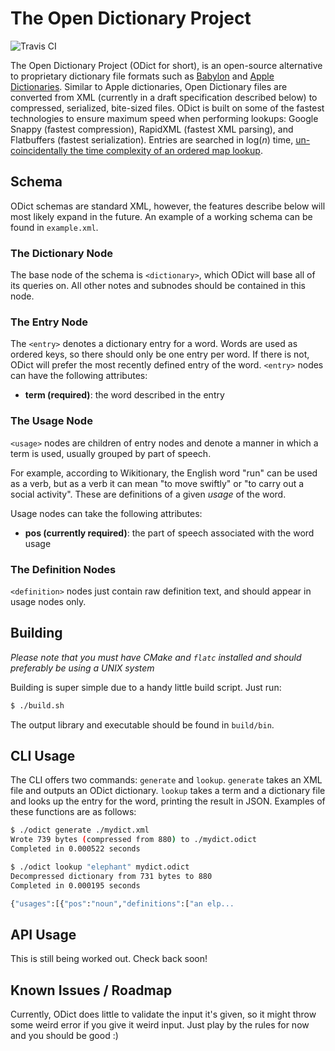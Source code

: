 # The Open Dictionary Project
![Travis CI](https://img.shields.io/travis/Nickersoft/odict.svg)

The Open Dictionary Project (ODict for short), is an open-source alternative to proprietary dictionary file formats such
 as [Babylon](http://www.babylon-software.com/free-dictionaries/) and 
 [Apple Dictionaries](https://developer.apple.com/library/content/documentation/UserExperience/Conceptual/DictionaryServicesProgGuide/Introduction/Introduction.html). 
  Similar to Apple dictionaries, Open Dictionary files are converted from XML (currently in a draft specification described
  below) to compressed, serialized, bite-sized files. ODict is built on some of the fastest technologies to ensure maximum
  speed when performing lookups: Google Snappy (fastest compression), RapidXML (fastest XML parsing), and Flatbuffers 
  (fastest serialization). Entries are searched in log(*n*) time, [un-coincidentally the time complexity of an ordered map 
   lookup](https://google.github.io/flatbuffers/flatbuffers_guide_use_cpp.html).
   
## Schema
ODict schemas are standard XML, however, the features describe below will most likely expand in the future. An example
of a working schema can be found in `example.xml`.

### The Dictionary Node
The base node of the schema is `<dictionary>`, which ODict will base all of its queries on. All other notes and subnodes 
should be contained in this node.

### The Entry Node
The `<entry>` denotes a dictionary entry for a word. Words are used as ordered keys, so there should only be one entry per
word. If there is not, ODict will prefer the most recently defined entry of the word. `<entry>` nodes can have the following
attributes:
- **term (required)**: the word described in the entry

### The Usage Node
`<usage>` nodes are children of entry nodes and denote a manner in which a term is used, usually grouped by
part of speech. 

For example, according to Wikitionary, the English word "run" can be used as a verb, but as a verb it can
mean "to move swiftly" or "to carry out a social activity". These are definitions of a given *usage* of the word. 

Usage nodes can take the following attributes:
- **pos (currently required)**: the part of speech associated with the word usage

### The Definition Nodes
`<definition>` nodes just contain raw definition text, and should appear in usage nodes only.
 
## Building
*Please note that you must have CMake and `flatc` installed and should preferably be using a UNIX system*

Building is super simple due to a handy little build script. Just run:
  
```bash
$ ./build.sh
```

The output library and executable should be found in `build/bin`.

## CLI Usage
The CLI offers two commands: `generate` and `lookup`. `generate` takes an XML file and outputs an ODict dictionary.
  `lookup` takes a term and a dictionary file and looks up the entry for the word, printing the result in JSON. Examples
  of these functions are as follows: 
  
```bash
$ ./odict generate ./mydict.xml                                                                                                                                             [00:35:40]
Wrote 739 bytes (compressed from 880) to ./mydict.odict
Completed in 0.000522 seconds

$ ./odict lookup "elephant" mydict.odict                                                                                                                                       [00:35:57]
Decompressed dictionary from 731 bytes to 880
Completed in 0.000195 seconds

{"usages":[{"pos":"noun","definitions":["an elp...
```

## API Usage
This is still being worked out. Check back soon!

## Known Issues / Roadmap
Currently, ODict does little to validate the input it's given, so it might throw some weird error if you give 
it weird input. Just play by the rules for now and you should be good :)